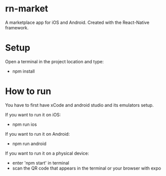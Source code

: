 # rn-market

A marketplace app for iOS and Android. Created with the React-Native framework.

# Setup

Open a terminal in the project location and type:

- npm install

# How to run

You have to first have xCode and android studio and its emulators setup.

If you want to run it on iOS:

- npm run ios

If you want to run it on Android:

- npm run android

If you want to run it on a physical device:

- enter 'npm start' in terminal
- scan the QR code that appears in the terminal or your browser with expo
